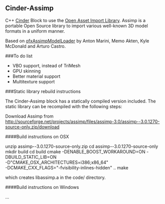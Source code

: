 Cinder-Assimp
-------------

C++ [Cinder](http://libcinder.org) Block to use the [Open Asset Import
Library](http://assimp.sourceforge.net/). Assimp is a portable Open Source
library to import various well-known 3D model formats in a uniform manner.

Based on [ofxAssimpModelLoader](https://github.com/openframeworks/openFrameworks/tree/master/addons/ofxAssimpModelLoader) by Anton Marini, Memo Akten, Kyle McDonald
and Arturo Castro.

###To do list

* VBO support, instead of TriMesh
* GPU skinning
* Better material support
* Multitexture support

###Static library rebuild instructions

The Cinder-Assimp block has a statically compiled version included.
The static library can be recompiled with the following steps:

Download Assimp from
http://sourceforge.net/projects/assimp/files/assimp-3.0/assimp--3.0.1270-source-only.zip/download

####Build instructions on OSX

unzip assimp--3.0.1270-source-only.zip
cd assimp--3.0.1270-source-only
mkdir build
cd build
cmake -DENABLE_BOOST_WORKAROUND=ON -DBUILD_STATIC_LIB=ON \
	-D"CMAKE_OSX_ARCHITECTURES=i386;x86_64" \
	-DCMAKE_CXX_FLAGS="-fvisibility-inlines-hidden" ..
make

which creates libassimp.a in the code/ directory.

####Build instructions on Windows

...

